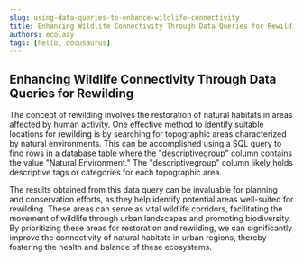 ```yaml
---
slug: using-data-queries-to-enhance-wildlife-connectivity
title: Enhancing Wildlife Connectivity Through Data Queries for Rewilding
authors: ecolazy
tags: [hello, docusaurus]
---
```


## Enhancing Wildlife Connectivity Through Data Queries for Rewilding

The concept of rewilding involves the restoration of natural habitats in areas affected by human activity. One effective method to identify suitable locations for rewilding is by searching for topographic areas characterized by natural environments. This can be accomplished using a SQL query to find rows in a database table where the "descriptivegroup" column contains the value "Natural Environment." The "descriptivegroup" column likely holds descriptive tags or categories for each topographic area.

The results obtained from this data query can be invaluable for planning and conservation efforts, as they help identify potential areas well-suited for rewilding. These areas can serve as vital wildlife corridors, facilitating the movement of wildlife through urban landscapes and promoting biodiversity. By prioritizing these areas for restoration and rewilding, we can significantly improve the connectivity of natural habitats in urban regions, thereby fostering the health and balance of these ecosystems.


